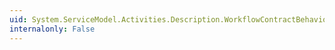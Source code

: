 ```yaml
---
uid: System.ServiceModel.Activities.Description.WorkflowContractBehaviorAttribute.#ctor
internalonly: False
---
```

